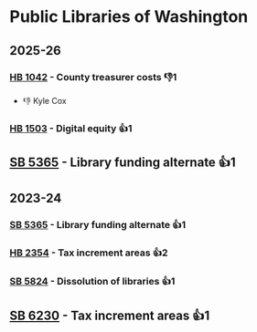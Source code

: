 # Public Libraries of Washington
## 2025-26

### [HB 1042](/bill/2025-26/hb/1042/) - County treasurer costs  👎1 
* 👎 Kyle Cox

### [HB 1503](/bill/2025-26/hb/1503/) - Digital equity 👍1  

## [SB 5365](/bill/2025-26/sb/5365/) - Library funding alternate 👍1  

## 2023-24

### [SB 5365](/bill/2023-24/sb/5365/) - Library funding alternate 👍1  

### [HB 2354](/bill/2023-24/hb/2354/) - Tax increment areas 👍2  

### [SB 5824](/bill/2023-24/sb/5824/) - Dissolution of libraries 👍1  

## [SB 6230](/bill/2023-24/sb/6230/) - Tax increment areas 👍1  

